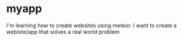 # myapp
I'm learning how to create websites using meteor. I want to create a webiste/app that solves a real world problem
